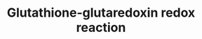 ---
annotations:
- id: PW:0000002
  parent: classic metabolic pathway
  type: Pathway Ontology
  value: classic metabolic pathway
- id: PW:0000134
  parent: classic metabolic pathway
  type: Pathway Ontology
  value: glutathione metabolic pathway
authors:
- M.Braymer
- MaintBot
- Christine Chichester
- Egonw
- Eweitz
- Khanspers
citedin: ''
communities: []
description: 'The tripeptide glutathione (GSH: L-γ-glutamyl-L-cysteinylglycine) is
  a prevalent intracellular thiol that is able to act as a cellular redox buffer due
  to its low redox potential. GSH is involved in many biological processes including:
  protein and DNA synthesis; amino acid transport; enzyme regulation; protection of
  cells against reactive oxygen compounds and free radicals, xenobiotics and heavy
  metals. GSH can also be used as a source of sulfur and cysteine.  Reactive oxygen
  species (ROS) such as hydrogen peroxide and alkylperoxides produced by various metabolic
  processes can cause irreversible oxidative damage to the cell if they are not rapidly
  detoxified by antioxidant defenses. The redox-active sulphydryl group of GSH can
  protect cells from ROS by directly scavenging free radicals and acting as a cofactor
  for antioxidant enzymes such as glutathione peroxidases (Gpx1p, Gpx2p and Gpx3p).
  Glutathione oxidized in this manner forms glutathione disulphide (GSSG), which is
  recycled back to GSH by the enzyme glutathione reductase (Glr1p). Some glutathione
  peroxidases such as Gpx2p, however, may be re-reduced by the thioredoxin system
  rather than the glutathione-glutaredoxin system.  GSH also protects the cell from
  xenobiotics and heavy metals through the formation of GSH S-conjugates and their
  subsequent export in the vacuole or directly out of the cell. Some xenobiotics can
  react spontaneously with the thiol moiety of GSH to form GSH S-conjugates, while
  others react through GSH S-transferases (GST). Two GSTs (Gtt1p and Gtt2p) were identified
  in yeast and shown to have GST activity with 1-chloro-2,4-dintrobenzene. In yeast
  the GSH conjugates are transported to the vacuole by the GS-X pump Ycf1p or directly
  out of the cell by other GS-X pumps.  Description from [yeastgenome.org](https://pathway.yeastgenome.org/).'
last-edited: 2025-09-22
ndex: null
organisms:
- Saccharomyces cerevisiae
redirect_from:
- /index.php/Pathway:WP392
- /instance/WP392
- /instance/WP392_r140627
revision: r140627
schema-jsonld:
- '@context': https://schema.org/
  '@id': https://wikipathways.github.io/pathways/WP392.html
  '@type': Dataset
  creator:
    '@type': Organization
    name: WikiPathways
  description: 'The tripeptide glutathione (GSH: L-γ-glutamyl-L-cysteinylglycine)
    is a prevalent intracellular thiol that is able to act as a cellular redox buffer
    due to its low redox potential. GSH is involved in many biological processes including:
    protein and DNA synthesis; amino acid transport; enzyme regulation; protection
    of cells against reactive oxygen compounds and free radicals, xenobiotics and
    heavy metals. GSH can also be used as a source of sulfur and cysteine.  Reactive
    oxygen species (ROS) such as hydrogen peroxide and alkylperoxides produced by
    various metabolic processes can cause irreversible oxidative damage to the cell
    if they are not rapidly detoxified by antioxidant defenses. The redox-active sulphydryl
    group of GSH can protect cells from ROS by directly scavenging free radicals and
    acting as a cofactor for antioxidant enzymes such as glutathione peroxidases (Gpx1p,
    Gpx2p and Gpx3p). Glutathione oxidized in this manner forms glutathione disulphide
    (GSSG), which is recycled back to GSH by the enzyme glutathione reductase (Glr1p).
    Some glutathione peroxidases such as Gpx2p, however, may be re-reduced by the
    thioredoxin system rather than the glutathione-glutaredoxin system.  GSH also
    protects the cell from xenobiotics and heavy metals through the formation of GSH
    S-conjugates and their subsequent export in the vacuole or directly out of the
    cell. Some xenobiotics can react spontaneously with the thiol moiety of GSH to
    form GSH S-conjugates, while others react through GSH S-transferases (GST). Two
    GSTs (Gtt1p and Gtt2p) were identified in yeast and shown to have GST activity
    with 1-chloro-2,4-dintrobenzene. In yeast the GSH conjugates are transported to
    the vacuole by the GS-X pump Ycf1p or directly out of the cell by other GS-X pumps.  Description
    from [yeastgenome.org](https://pathway.yeastgenome.org/).'
  keywords:
  - GLR1
  - GPX1
  - GPX2
  - GTT1
  - GTT2
  - HYR1
  - H⁺
  - H₂O
  - H₂O₂
  - NADP
  - NADPH
  - glutathione
  - glutathione disulfide
  - glutathione-S-conjugate
  license: CC0
  name: Glutathione-glutaredoxin redox reaction
seo: CreativeWork
title: Glutathione-glutaredoxin redox reaction
wpid: WP392
---